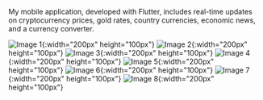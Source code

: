 My mobile application, developed with Flutter, includes real-time updates on cryptocurrency prices, gold rates, country currencies, economic news, and a currency converter.

![Image 1](https://github.com/user-attachments/assets/95ca2142-e5e2-42bb-8957-147b12dfda2a){:width="200px" height="100px"}
![Image 2](https://github.com/user-attachments/assets/e4d0d79c-759a-4152-b607-18c73bd9b344){:width="200px" height="100px"}
![Image 3](https://github.com/user-attachments/assets/2bb3d0ee-9d31-4229-8000-306974c23205){:width="200px" height="100px"}
![Image 4](https://github.com/user-attachments/assets/04eb0b28-c4f1-4bcb-afd2-c836bb6186d3){:width="200px" height="100px"}
![Image 5](https://github.com/user-attachments/assets/2145053f-7419-4de0-beed-98aa34ff04e5){:width="200px" height="100px"}
![Image 6](https://github.com/user-attachments/assets/123862f0-be5a-4217-ab20-a615a091f00b){:width="200px" height="100px"}
![Image 7](https://github.com/user-attachments/assets/ef8e39a9-a3f5-433d-8065-34a08c2b10c6){:width="200px" height="100px"}
![Image 8](https://github.com/user-attachments/assets/9d26b156-36c1-489b-b3d8-e7678b85ebd6){:width="200px" height="100px"}

